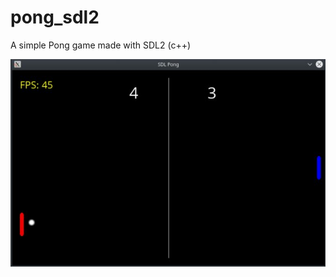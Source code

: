 # pong_sdl2
A simple Pong game made with SDL2 (c++)


![screenshot](/Pong_LibSDL2/doc/pong_screenshot.jpg?raw=true "Pong SDL")
